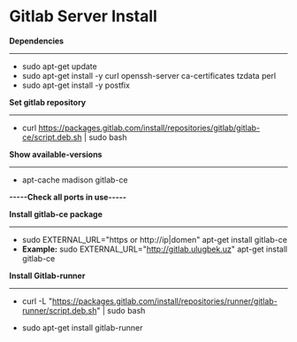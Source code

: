 # **Gitlab Server Install**

**Dependencies**
__________________________________________________________________________________________________

- sudo apt-get update
- sudo apt-get install -y curl openssh-server ca-certificates tzdata perl
- sudo apt-get install -y postfix


**Set gitlab repository**
__________________________________________________________________________________________________
- curl https://packages.gitlab.com/install/repositories/gitlab/gitlab-ce/script.deb.sh | sudo bash


**Show available-versions**
__________________________________________________________________________________________________
- apt-cache madison gitlab-ce 


**-----Check all ports in use-----**

**Install gitlab-ce package**
_________________________________________________________________________________________________
- sudo EXTERNAL_URL="https or http://ip|domen" apt-get install gitlab-ce
- 
  **Example:** sudo EXTERNAL_URL="http://gitlab.ulugbek.uz" apt-get install gitlab-ce



**Install Gitlab-runner**
_________________________________________________________________________________________________
- curl -L "https://packages.gitlab.com/install/repositories/runner/gitlab-runner/script.deb.sh" | sudo bash

- sudo apt-get install gitlab-runner
